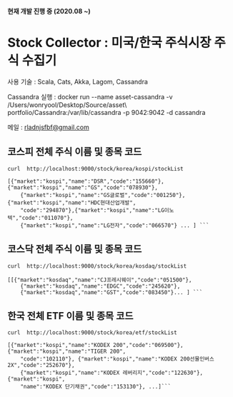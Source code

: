 **현재 개발 진행 중 (2020.08 ~)**

# **Stock Collector : 미국/한국 주식시장 주식  수집기**

사용 기술 : Scala, Cats, Akka, Lagom, Cassandra

Cassandra 실행 : docker run --name asset-cassandra -v /Users/wonryool/Desktop/Source/asset\ portfolio/Cassandra:/var/lib/cassandra -p 9042:9042 -d cassandra

메일 : rladnjsfbf@gmail.com




## ****코스피 전체 주식 이름 및 종목 코드****
```
curl  http://localhost:9000/stock/korea/kospi/stockList

[{"market":"kospi","name":"DSR","code":"155660"},{"market":"kospi","name":"GS","code":"078930"},
    {"market":"kospi","name":"GS글로벌","code":"001250"},{"market":"kospi","name":"HDC현대산업개발",
    "code":"294870"},{"market":"kospi","name":"LG이노텍","code":"011070"},
    {"market":"kospi","name":"LG전자","code":"066570"} ... ] ```
```


## ****코스닥 전체 주식 이름 및 종목 코드****
```
curl  http://localhost:9000/stock/korea/kosdaq/stockList

[[{"market":"kosdaq","name":"CJ프레시웨이","code":"051500"},
    {"market":"kosdaq","name":"EDGC","code":"245620"},
    {"market":"kosdaq","name":"GST","code":"083450"}... ] ```
```



## ****한국 전체 ETF 이름 및 종목 코드****
```
curl  http://localhost:9000/stock/korea/etf/stockList

[{"market":"kospi","name":"KODEX 200","code":"069500"},{"market":"kospi","name":"TIGER 200",
    "code":"102110"}, {"market":"kospi","name":"KODEX 200선물인버스2X","code":"252670"},
    {"market":"kospi","name":"KODEX 레버리지","code":"122630"},{"market":"kospi",
    "name":"KODEX 단기채권","code":"153130"}, ...]```

